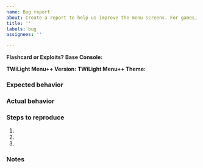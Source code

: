 ```yaml
---
name: Bug report
about: Create a report to help us improve the menu screens. For games, please select the relevant page for them
title: ''
labels: bug
assignees: ''

---
```


<!---
###### Issues that don't attach any log file or any reproducible method will be closed.
###### Issues about asking for support for piracy will be closed.
###### Please keep this issues relevant to the menu and not the in-game stuff (like nds-bootstrap, GBARunner2, GameYob, etc...)
-->

**Flashcard or Exploits?** <!-- Please list the relevant details alongside (aka name, version, etc) -->
**Base Console:** <!-- No need to mention specific model revisions (Phat vs Lite, XL, New), but if the device has a firmware version, list it -->

**TWiLight Menu++ Version:** <!-- Specify the release version / nightly commit. Note, though, that any issue opened with a release that isn't the latest may be closed -->
**TWiLight Menu++ Theme:** <!-- [Nintendo DSi / Nintendo 3DS / Wood UI / Original R4 / SEGA Saturn / Gameboy Color / Homebrew Launcher] + Skin used -->

### Expected behavior

<!-- Explain what should happen -->

### Actual behavior

<!-- Explain what happens instead -->

### Steps to reproduce

1.
2.
3.

### Notes

<!-- Describe any further details that may be relevant to the issue, or may be helpful for solving it -->
